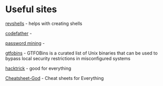 # Useful sites

[revshells](https://www.revshells.com) - helps with creating shells

[codefather](https://codefather.tech/blog/sudo-command-linux) - 

[password mining](https://medium.com/@tinopreter/windows-password-mining-3a72205673ff) -

[gtfobins](https://gtfobins.github.io/) - GTFOBins is a curated list of Unix binaries that can be used to bypass local security restrictions in misconfigured systems

[hacktrick](https://book.hacktricks.xyz/) - good for everything

[Cheatsheet-God](https://github.com/OlivierLaflamme/Cheatsheet-God) - Cheat sheets for Everything